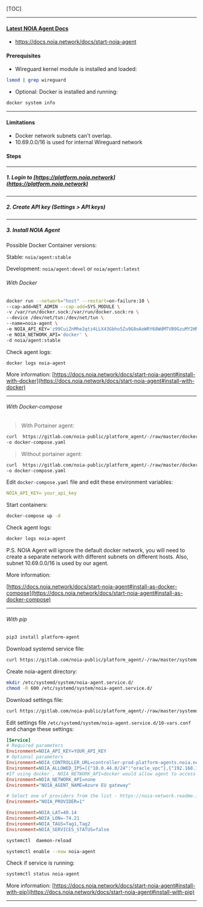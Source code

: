 [TOC]

---

#### [Latest NOIA Agent Docs](https://docs.noia.network/docs/start-noia-agent) 
- https://docs.noia.network/docs/start-noia-agent
#### Prerequisites

* Wireguard kernel module is installed and loaded:
```bash
lsmod | grep wireguard
```

* Optional:  Docker is installed and running: 
```sh
docker system info
```
---
#### Limitations

* Docker network subnets can't overlap.
* 10.69.0.0/16 is used for internal Wireguard network

#### Steps
----
##### 1. Login to [https://platform.noia.network](https://platform.noia.network) 
---
##### 2. Create API key (Settings > API keys)

---

##### 3. Install NOIA Agent

Possible Docker Container versions:

Stable:  ```noia/agent:stable```

Development:  ```noia/agent:devel``` or ```noia/agent:latest```  


###### With Docker 

```bash
docker run --network="host" --restart=on-failure:10 \ 
--cap-add=NET_ADMIN --cap-add=SYS_MODULE \
-v /var/run/docker.sock:/var/run/docker.sock:ro \
--device /dev/net/tun:/dev/net/tun \
--name=noia-agent \
-e NOIA_API_KEY='z99CuiZnMhe2qtz4LLX43Gbho5Zu9G8oAoWRY68WdMTVB9GzuMY2HNn667A752EA' \
-e NOIA_NETWORK_API='docker' \
-d noia/agent:stable
```
Check agent logs:

```docker logs noia-agent```

More information:     [https://docs.noia.network/docs/start-noia-agent#install-with-docker](https://docs.noia.network/docs/start-noia-agent#install-with-docker)

---


###### With Docker-compose


> With Portainer agent:

```bash
curl  https://gitlab.com/noia-public/platform_agent/-/raw/master/docker-compose/na-pa.yml \
-o docker-compose.yaml
```

> Without portainer agent:

```bash
curl  https://gitlab.com/noia-public/platform_agent/-/raw/master/docker-compose/noia-agent.yaml \
-o docker-compose.yaml
```

Edit ```docker-compose.yaml``` file and edit these environment variables:

```yaml
NOIA_API_KEY= your_api_key
```

Start containers:

```bash
docker-compose up -d
```

Check agent logs:
```bash
docker logs noia-agent
```

P.S. NOIA Agent will ignore the default docker network, you will  need to create a separate network with different subnets on different hosts. Also, subnet 10.69.0.0/16 is used by our agent.

More information:

[https://docs.noia.network/docs/start-noia-agent#install-as-docker-compose](https://docs.noia.network/docs/start-noia-agent#install-as-docker-compose)

---


###### With pip 

```bash
pip3 install platform-agent
```

Download systemd service file:

```bash
curl https://gitlab.com/noia-public/platform_agent/-/raw/master/systemd/noia-agent.service -o /etc/systemd/system/noia-agent.service
```

Create noia-agent directory:
```bash
mkdir /etc/systemd/system/noia-agent.service.d/
chmod -R 600 /etc/systemd/system/noia-agent.service.d/
```
Download settings file:
```bash
curl https://gitlab.com/noia-public/platform_agent/-/raw/master/systemd/10-vars.conf -o /etc/systemd/system/noia-agent.service.d/10-vars.conf
```

Edit settings file ```/etc/systemd/system/noia-agent.service.d/10-vars.conf``` and change these settings:

```ini
[Service]
# Required parameters
Environment=NOIA_API_KEY=YOUR_API_KEY
# Optional parameters
Environment=NOIA_CONTROLLER_URL=controller-prod-platform-agents.noia.network
Environment=NOIA_ALLOWED_IPS=[{"10.0.44.0/24":"oracle_vpc"},{"192.168.111.2/32":"internal"}]
#If using docker , NOIA_NETWORK_API=docker would allow agent to access docker networks for information.
Environment=NOIA_NETWORK_API=none
Environment="NOIA_AGENT_NAME=Azure EU gateway"

# Select one of providers from the list - https://noia-network.readme.io/docs/start-noia-agent#section-variables
Environment="NOIA_PROVIDER=1"

Environment=NOIA_LAT=40.14
Environment=NOIA_LON=-74.21
Environment=NOIA_TAGS=Tag1,Tag2
Environment=NOIA_SERVICES_STATUS=false
```

```bash
systemctl  daemon-reload
```

```bash
systemctl enable --now noia-agent
```

Check if service is running:
```bash
systemctl status noia-agent
```

More information: [https://docs.noia.network/docs/start-noia-agent#install-with-pip](https://docs.noia.network/docs/start-noia-agent#install-with-pip)

---